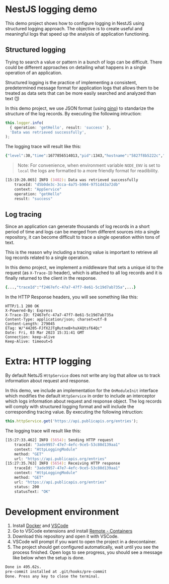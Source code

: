 # NestJS logging demo

This demo project shows how to configure logging in NestJS using structured logging approach. The objective is to create useful and meaningful logs that speed up the analysis of application functioning.

## Structured logging

Trying to search a value or pattern in a bunch of logs can be difficult. There could be different approaches on detailing what happens in a single operation of an application.

Structured logging is the practice of implementing a consistent, predetermined message format for application logs that allows them to be treated as data sets that can be more easily searched and analyzed than text ([1](https://www.sumologic.com/glossary/structured-logging/))

In this demo project, we use JSON format (using [pino](https://www.npmjs.com/package/nestjs-pino)) to standarize the structure of the log records. By executing the following intruction:

```ts
this.logger.info(
  { operation: 'getHello', result: 'success' },
  'Data was retrieved successfully',
);
```

The logging trace will result like this:

```zsh
{"level":30,"time":1677856514013,"pid":1343,"hostname":"5827f8b5222c","traceId":"926d15da-6fe8-46f5-aab4-2ac7a7cce0ac","context":"AppService","operation":"getHello","result":"success","msg":"Data was retrieved successfully"}
```

> Note: For convenience, when environment variable `NODE_ENV` is set to `local` the logs are formatted to a more friendly format for readibility.

```zsh
[15:19:20.065] INFO (3402): Data was retrieved successfully
    traceId: "d5b0de3c-3cca-4a75-b904-9751d43a72db"
    context: "AppService"
    operation: "getHello"
    result: "success"
```

## Log tracing

Since an application can generate thousands of log records in a short period of time and logs can be merged from different sources into a single repository, it can become difficult to trace a single operation within tons of text.

This is the reason why including a tracing value is important to retrieve all log records related to a single operation.

In this demo project, we implement a middleware that sets a unique id to the request (as `X-Trace-ID` header), which is attached to all log records and it is finally returned to the client in the response.

```zsh
{...,"traceId":"f2467efc-47a7-47f7-8e61-5c19d7ab735a",...}
```

In the HTTP Response headers, you will see something like this:

```http
HTTP/1.1 200 OK
X-Powered-By: Express
X-Trace-ID: f2467efc-47a7-47f7-8e61-5c19d7ab735a
Content-Type: application/json; charset=utf-8
Content-Length: 279045
ETag: W/"44205-FJfX2JTgRutneB+huX4Qtsf64Qc"
Date: Fri, 03 Mar 2023 15:31:41 GMT
Connection: keep-alive
Keep-Alive: timeout=5
```

# Extra: HTTP logging

By default NetsJS `HttpService` does not write any log that allow us to track information about request and response.

In this demo, we include an implementation for the `OnModuleInit` interface which modifies the default `HttpService` in order to include an interceptor which logs information about request and response object. The log records will comply with structured logging format and will include the corresponding tracing value. By executing the following intruction:

```ts
this.httpService.get('https://api.publicapis.org/entries');
```

The logging trace will result like this:

```zsh
[15:27:33.462] INFO (5654): Sending HTTP request
    traceId: "3ade9957-47e7-4efc-9ce5-53c80d139aa1"
    context: "HttpLoggingModule"
    method: "GET"
    url: "https://api.publicapis.org/entries"
[15:27:35.763] INFO (5654): Receiving HTTP response
    traceId: "3ade9957-47e7-4efc-9ce5-53c80d139aa1"
    context: "HttpLoggingModule"
    method: "GET"
    url: "https://api.publicapis.org/entries"
    status: 200
    statusText: "OK"
```

# Development environment

1. Install [Docker](https://docs.docker.com/get-docker/) and [VSCode](https://code.visualstudio.com/download)
2. Go to VSCode extensions and install [Remote - Containers](https://marketplace.visualstudio.com/items?itemName=ms-vscode-remote.remote-containers)
3. Download this repository and open it with VSCode.
4. VSCode will prompt if you want to open the project in a devcontainer.
5. The project should get configured automatically, wait until you see the process finished. Open logs to see progress, you should see a message like below when the setup is done.

```zsh
Done in 495.62s.
pre-commit installed at .git/hooks/pre-commit
Done. Press any key to close the terminal.
```
